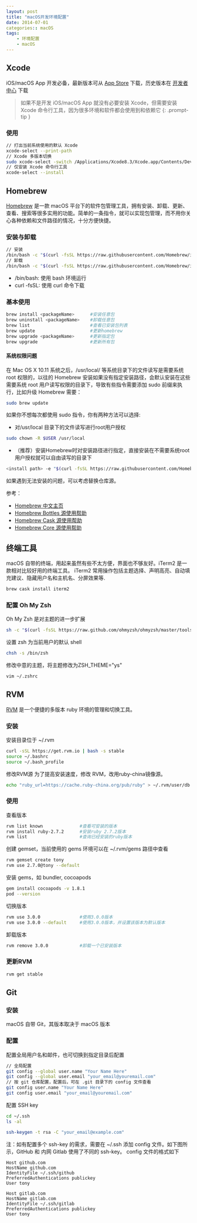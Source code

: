 ```yaml
---
layout: post
title: "macOS开发环境配置"
date: 2014-07-01
categories:: macOS
tags:
    - 环境配置
    - macOS
---
```


## Xcode
iOS/macOS App 开发必备，最新版本可从 [App Store](https://apps.apple.com/cn/app/xcode/id497799835?mt=12) 下载，历史版本在 [开发者中心](https://developer.apple.com/download/applications/) 下载
> 如果不是开发 iOS/macOS App 就没有必要安装 Xcode，但需要安装 Xcode 命令行工具，因为很多环境和软件都会使用到和依赖它
{: .prompt-tip }
### 使用
```bash
// 打出当前系统使用的默认 Xcode
xcode-select --print-path
// Xcode 多版本切换
sudo xcode-select -switch /Applications/Xcode8.3/Xcode.app/Contents/Developer
// 仅安装 Xcode 命令行工具
xcode-select --install
```

## Homebrew
[Homebrew](https://brew.sh/) 是一款 macOS 平台下的软件包管理工具，拥有安装、卸载、更新、查看、搜索等很多实用的功能。简单的一条指令，就可以实现包管理，而不用你关心各种依赖和文件路径的情况，十分方便快捷。  

### 安装与卸载
```bash
// 安装
/bin/bash -c "$(curl -fsSL https://raw.githubusercontent.com/Homebrew/install/HEAD/install.sh)"
// 卸载
/bin/bash -c "$(curl -fsSL https://raw.githubusercontent.com/Homebrew/install/HEAD/uninstall.sh)"
```
- /bin/bash: 使用 bash 环境运行
- curl -fsSL: 使用 curl 命令下载

### 基本使用
```bash
brew install <packageName>      #安装任意包
brew uninstall <packageName>    #卸载任意包
brew list                       #查看已安装包列表
brew update                     #更新homebrew
brew upgrade <packageName>      #更新指定包
brew upgrade                    #更新所有包
```

#### 系统权限问题
在 Mac OS X 10.11 系统之后，/usr/local/ 等系统目录下的文件读写是需要系统 root 权限的，以往的 Homebrew 安装如果没有指定安装路径，会默认安装在这些需要系统 root 用户读写权限的目录下，导致有些指令需要添加 sudo 前缀来执行，比如升级 Homebrew 需要：
```bash
sudo brew update
```

如果你不想每次都使用 sudo 指令，你有两种方法可以选择:
* 对/usr/local 目录下的文件读写进行root用户授权
```bash
sudo chown -R $USER /usr/local
```

* （推荐）安装Homebrew时对安装路径进行指定，直接安装在不需要系统root用户授权就可以自由读写的目录下

```bash
<install path> -e "$(curl -fsSL https://raw.githubusercontent.com/Homebrew/install/master/install)"
```
如果遇到无法安装的问题，可以考虑替换仓库源。

参考：
- [Homebrew 中文主页](https://brew.sh/index_zh-cn.html)
- [Homebrew Bottles 源使用帮助](http://mirrors.ustc.edu.cn/help/homebrew-bottles.html)
- [Homebrew Cask 源使用帮助](http://mirrors.ustc.edu.cn/help/homebrew-cask.git.html)
- [Homebrew Core 源使用帮助](http://mirrors.ustc.edu.cn/help/homebrew-core.git.html)

## 终端工具
macOS 自带的终端，用起来虽然有些不太方便，界面也不够友好。iTerm2 是一款相对比较好用的终端工具。
iTerm2 常用操作包括主题选择、声明高亮、自动填充建议、隐藏用户名和主机名、分屏效果等.
```bash
brew cask install iterm2
```
### 配置 Oh My Zsh
Oh My Zsh 是对主题的进一步扩展
```bash
sh -c "$(curl -fsSL https://raw.github.com/ohmyzsh/ohmyzsh/master/tools/install.sh)"
```
设置 zsh 为当前用户的默认 shell
```bash
chsh -s /bin/zsh
```
修改中意的主题，将主题修改为ZSH_THEME="ys"
```bash
vim ~/.zshrc
```


## RVM
[RVM](https://rvm.io/) 是一个便捷的多版本 ruby 环境的管理和切换工具。
### 安装
安装目录位于 ~/.rvm
```bash
curl -sSL https://get.rvm.io | bash -s stable
source ~/.bashrc
source ~/.bash_profile
```

修改RVM源
为了提高安装速度，修改 RVM，改用ruby-china镜像源。
```bash
echo "ruby_url=https://cache.ruby-china.org/pub/ruby" > ~/.rvm/user/db
```

### 使用
查看版本
```bash
rvm list known              #查看可安装的版本
rvm install ruby-2.7.2      #安装ruby 2.7.2版本
rvm list                    #查询已经安装的ruby版本
```

创建 gemset，当前使用的 gems 环境可以在 ~/.rvm/gems 路径中查看
```bash
rvm gemset create tony
rvm use 2.7.0@tony --default
```
安装 gems，如 bundler, cocoapods
```bash
gem install cocoapods -v 1.8.1
pod --version
```

切换版本
```bash
rvm use 3.0.0               #使用3.0.0版本
rvm use 3.0.0 --default     #使用3.0.0版本，并设置该版本为默认版本
```

卸载版本
```bash
rvm remove 3.0.0            #卸载一个已安装版本
```

### 更新RVM
```bash
rvm get stable
```

## Git
### 安装
macOS 自带 Git，其版本取决于 macOS 版本

### 配置
配置全局用户名和邮件，也可切换到指定目录后配置
```bash
// 全局配置
git config --global user.name "Your Name Here"
git config --global user.email "your_email@youremail.com"
// 按 git 仓库配置，配置后，可在 .git 目录下的 config 文件查看
git config user.name "Your Name Here"
git config user.email "your_email@youremail.com"
```

配置 SSH key
```bash
cd ~/.ssh
ls -al

ssh-keygen -t rsa -C "your_email@example.com"
```

注：如有配置多个 ssh-key 的需求，需要在 ~/.ssh 添加 config 文件。如下图所示，GitHub 和 内网 Gitlab 使用了不同的 ssh-key。
config 文件的格式如下
```
Host github.com
HostName github.com
IdentityFile ~/.ssh/github
PreferredAuthentications publickey
User tony

Host gitlab.com
HostName gitlab.com
IdentityFile ~/.ssh/gitlab
PreferredAuthentications publickey
User tony
```
